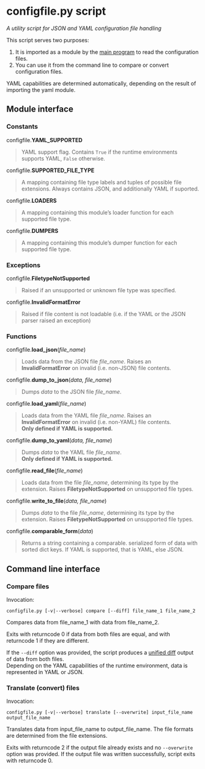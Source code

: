 # configfile.py script

_A utility script for JSON and YAML configuration file handling_

This script serves two purposes:
1. It is imported as a module by the [main program](./README.md) to read the configuration files.
2. You can use it from the command line to compare or convert configuration files.

YAML capabilities are determined automatically,
depending on the result of importing the yaml module.

## Module interface

### Constants

configfile.**YAML\_SUPPORTED**

> YAML support flag. Contains ```True``` if the runtime environments supports YAML, ```False``` otherwise.

configfile.**SUPPORTED\_FILE\_TYPE**

> A mapping containing file type labels and tuples of possible file extensions.
> Always contains JSON, and additionally YAML if suported.

configfile.**LOADERS**

> A mapping containing this module’s loader function for each supported file type.

configfile.**DUMPERS**

> A mapping containing this module’s dumper function for each supported file type.

### Exceptions

configfile.**FiletypeNotSupported**

> Raised if an unsupported or unknown file type was specified.

configfile.**InvalidFormatError**

> Raised if file content is not loadable
> (i.e. if the YAML or the JSON parser raised an exception)

### Functions

configfile.**load\_json**(_file\_name_)

> Loads data from the JSON file _file\_name_.
> Raises an **InvalidFormatError** on invalid (i.e. non-JSON) file contents.

configfile.**dump\_to\_json**(_data, file\_name_)

> Dumps _data_ to the JSON file _file\_name_.

configfile.**load\_yaml**(_file\_name_)

> Loads data from the YAML file _file\_name_.
> Raises an **InvalidFormatError** on invalid (i.e. non-YAML) file contents.  
> **Only defined if YAML is supported.**

configfile.**dump\_to\_yaml**(_data, file\_name_)

> Dumps _data_ to the YAML file _file\_name_.  
> **Only defined if YAML is supported.**

configfile.**read\_file**(_file\_name_)

> Loads data from the file _file\_name_, determining its type by the extension.
> Raises **FiletypeNotSupported** on unsupported file types.

configfile.**write\_to\_file**(_data, file\_name_)

> Dumps _data_ to the file _file\_name_, determining its type by the extension.
> Raises **FiletypeNotSupported** on unsupported file types.

configfile.**comparable\_form**(_data_)

> Returns a string containing a comparable. serialized form of data
> with sorted dict keys. If YAML is supported, that is YAML, else JSON.

## Command line interface

### Compare files

Invocation:

```
configfile.py [-v|--verbose] compare [--diff] file_name_1 file_name_2
```

Compares data from file\_name\_1 with data from file\_name\_2.

Exits with returncode 0 if data from both files are equal,
and with returncode 1 if they are different.

If the ```--diff``` option was provided, the script produces a
[unified diff](https://docs.python.org/3/library/difflib.html#difflib.unified_diff)
output of data from both files.  
Depending on the YAML capabilities of the runtime environment,
data is represented in YAML or JSON.

### Translate (convert) files

Invocation:

```
configfile.py [-v|--verbose] translate [--overwrite] input_file_name output_file_name
```

Translates data from input\_file\_name to output\_file\_name. The file formats
are determined from the file extensions.

Exits with returncode 2 if the output file already exists
and no ```--overwrite``` option was provided.
If the output file was written successfully, script exits with returncode 0.
